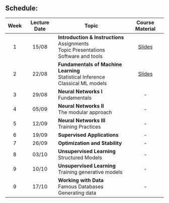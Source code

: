 ## Schedule:


| Week | Lecture Date | Topic | Course Material |
| :--: | :----------: | ----- | :-------------: |
| 1 | 15/08 | **Introduction & Instructions**<br> Assignments<br> Topic Presentations<br> Software and tools | [Slides](slides/class_0_Introduction.pdf) |
| 2 | 22/08 | **Fundamentals of Machine Learning**<br> Statistical Inference<br> Classical ML models | [Slides](slides/class_1_Machine-Learning.pdf) |
| 3 | 29/08 | **Neural Networks I**<br>Fundamentals | - |
| 4 | 05/09 | **Neural Networks II**<br> The modular approach | - |
| 5 | 12/09 | **Neural Networks III**<br> Training Practices | - |
| 6 | 19/09 | **Supervised Applications** | - |
| 7 | 26/09 | **Optimization and Stability** | - |
| 8 | 03/10 | **Unsupervised Learning**<br> Structured Models | - |
| 9 | 10/10 | **Unsupervised Learning**<br> Training generative models | - |
| 9 | 17/10 | **Working with Data**<br> Famous Databases<br> Generating data | - |

<!-- * Introduction/Instructions (15/08): [Slides](slides/class_0_Introduction.pdf)
  * Assignments
  * Topic Presentations
  * Software and tools
* Basic concepts of Machine Learning (ML) (22/08)
  * Statistical Inference
  * Classical ML models
* Neural Networks
  * Fundamentals (29/08)
  * The modular approach for designing NNs (05/09)
  * Training practices and Tensorflow (12/09)
* Supervised applications (19/09)
* Optimization and stability (26/09)
* Unsupervised Learning (03/10 + 10/10)
  * Structured models
  * Implementation and training of generative models
* Working with Data (17/10)
  * Famous databases
  * Generating data -->
